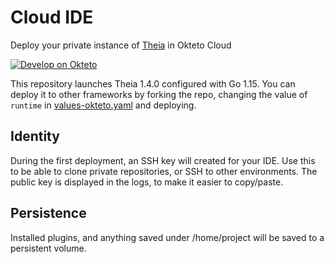 # Cloud IDE

Deploy your private instance of [Theia](https://theia-ide.org/) in Okteto Cloud

[![Develop on Okteto](https://okteto.com/develop-okteto.svg)](https://cloud.okteto.com/deploy?repo=https://github.com/rberrelleza/cloud-ide)

This repository launches Theia 1.4.0 configured with Go 1.15. You can deploy it to other frameworks by forking the repo, changing the value of `runtime` in [values-okteto.yaml](values-okteto.yaml) and deploying.

## Identity

During the first deployment, an SSH key will created for your IDE. Use this to be able to clone private repositories, or SSH to other environments. The public key is displayed in the logs, to make it easier to copy/paste. 

## Persistence

Installed plugins, and anything saved under /home/project will be saved to a persistent volume.
